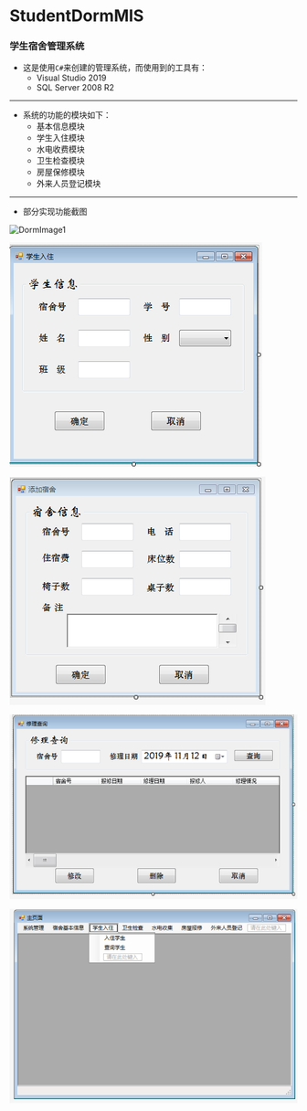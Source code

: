 # StudentDormMIS
### 学生宿舍管理系统
* 这是使用`C#`来创建的管理系统，而使用到的工具有：
  * Visual Studio 2019
  * SQL Server 2008 R2
---
* 系统的功能的模块如下：
  * 基本信息模块
  * 学生入住模块
  * 水电收费模块
  * 卫生检查模块
  * 房屋保修模块
  * 外来人员登记模块
---
* 部分实现功能截图

![DormImage1](https://github.com/mylovehaveadream/StudentDormMIS/blob/master/images/捕获1.PNG)

![DormImage2](https://github.com/mylovehaveadream/StudentDormMIS/blob/master/images/捕获2.PNG)

![DormImage3](https://github.com/mylovehaveadream/StudentDormMIS/blob/master/images/捕获3.PNG)

![DormImage4](https://github.com/mylovehaveadream/StudentDormMIS/blob/master/images/捕获4.PNG)

![DormImage5](https://github.com/mylovehaveadream/StudentDormMIS/blob/master/images/捕获12.PNG)
